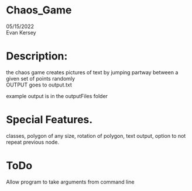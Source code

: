 # Chaos_Game
05/15/2022  
Evan Kersey

# Description:
the chaos game creates pictures of text by jumping partway between a given set of points randomly  
 OUTPUT goes to output.txt  

example output is in the outputFiles folder

# Special Features.
classes, polygon of any size, rotation of polygon, text output, option to not repeat previous node.

# ToDo
Allow program to take arguments from command line
